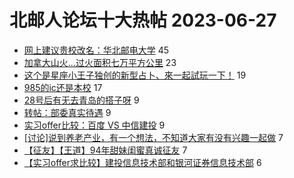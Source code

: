 # 北邮人论坛十大热帖 2023-06-27

- [网上建议贵校改名：华北邮电大学](https://bbs.byr.cn/article/Talking/6393437) 45
- [加拿大山火...过火面积七万平方公里](https://bbs.byr.cn/article/Picture/3344569) 23
- [这个是星座小王子独创的新型占卜、來一起試玩一下！](https://bbs.byr.cn/article/Constellations/465260) 19
- [985的ic还是本校](https://bbs.byr.cn/article/AimGraduate/1225036) 17
- [28号后有无去青岛的搭子呀](https://bbs.byr.cn/article/Travel/146902) 9
- [转帖：部委真实待遇](https://bbs.byr.cn/article/CivilServant/50097) 9
- [实习offer比较：百度 VS 中信建投](https://bbs.byr.cn/article/WorkLife/1201248) 9
- [[讨论]说到养老产业，有一个想法，不知道大家有没有兴趣一起做](https://bbs.byr.cn/article/Entrepreneurship/14954) 7
- [【征友】【王道】94年甜妹闺蜜真诚征友](https://bbs.byr.cn/article/Friends/2041476) 7
- [【实习offer求比较】建投信息技术部和银河证券信息技术部](https://bbs.byr.cn/article/Job/2193247) 6


